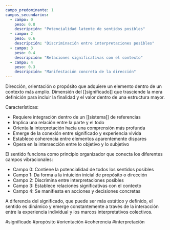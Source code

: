 ```yaml
---
campo_predominante: 1
campos_secundarios:
  - campo: 0
    peso: 0.8
    descripción: "Potencialidad latente de sentidos posibles"
  - campo: 2
    peso: 0.6
    descripción: "Discriminación entre interpretaciones posibles"
  - campo: 3
    peso: 0.4
    descripción: "Relaciones significativas con el contexto"
  - campo: 4
    peso: 0.3
    descripción: "Manifestación concreta de la dirección"
---
```


Dirección, orientación o propósito que adquiere un elemento dentro de un contexto más amplio. Dimensión del [[significado]] que trasciende la mera definición para incluir la finalidad y el valor dentro de una estructura mayor.

Características:
- Requiere integración dentro de un [[sistema]] de referencias
- Implica una relación entre la parte y el todo
- Orienta la interpretación hacia una comprensión más profunda
- Emerge de la conexión entre significado y experiencia vivida
- Establece coherencia entre elementos aparentemente dispares
- Opera en la intersección entre lo objetivo y lo subjetivo

El sentido funciona como principio organizador que conecta los diferentes campos vibracionales:
- Campo 0: Contiene la potencialidad de todos los sentidos posibles
- Campo 1: Da forma a la intuición inicial de propósito o dirección
- Campo 2: Discrimina entre interpretaciones posibles
- Campo 3: Establece relaciones significativas con el contexto
- Campo 4: Se manifiesta en acciones y decisiones concretas

A diferencia del significado, que puede ser más estático y definido, el sentido es dinámico y emerge constantemente a través de la interacción entre la experiencia individual y los marcos interpretativos colectivos.

#significado #propósito #orientación #coherencia #interpretación
